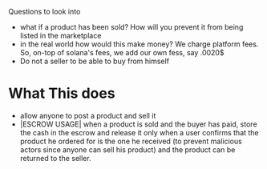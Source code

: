 Questions to look into
- what if a product has been sold? How will you prevent it from being listed in the marketplace
- in the real world how would this make money? We charge platform fees. So, on-top of solana's fees, we add our own fess, say .0020$ 
- Do not a seller to be able to buy from himself

# What This does
- allow anyone to post a product and sell it
- |ESCROW USAGE| when a product is sold and the buyer has paid, store the cash in the escrow and release it only when a user confirms that the product he ordered for is the one he  received (to prevent malicious actors since anyone can sell his product) and the product can be returned to the seller. 


